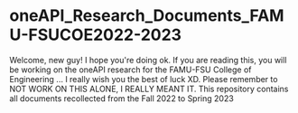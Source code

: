 # oneAPI_Research_Documents_FAMU-FSUCOE2022-2023
Welcome, new guy! I hope you're doing ok. If you are reading this, you will be working on the oneAPI research for the FAMU-FSU College of Engineering ... I really wish you the best of luck XD. Please remember to NOT WORK ON THIS ALONE, I REALLY MEANT IT. This repository contains all documents recollected from the Fall 2022 to Spring 2023
